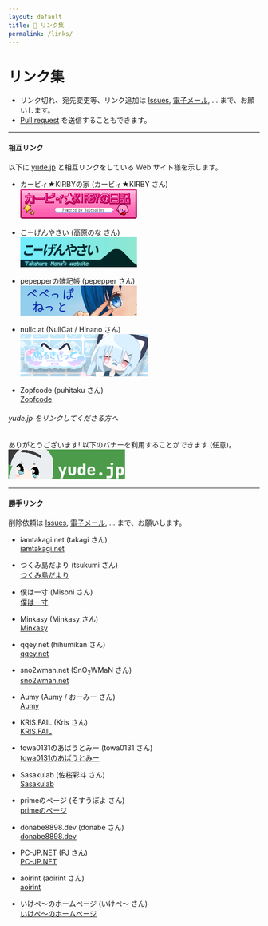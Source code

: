 ```yaml
---
layout: default
title: 📎 リンク集
permalink: /links/
---
```


# リンク集
* リンク切れ、宛先変更等、リンク追加は [Issues](https://github.com/yudejp/yude.jp/issues), [電子メール](mailto:i@yude.jp), ... まで、お願いします。
* [Pull request](https://github.com/yudejp/yude.jp/pulls) を送信することもできます。

---

#### 相互リンク
以下に [yude.jp](https://yude.jp) と相互リンクをしている Web サイト様を示します。

* カービィ★KIRBYの家 (カービィ★KIRBY さん)\
[![kirby3ds](/assets/images/mutual-links/kirby3ds.png)](https://exout.net/~kirby3ds/)

* こーげんやさい (高原のな さん)\
[![こーげんやさい](/assets/images/mutual-links/nona-takahara.png)](https://nona-takahara.github.io/)

* pepepperの雑記帳 (pepepper さん)\
[![pepepperの雑記帳](/assets/images/mutual-links/pepepper.png)](https://www.pepepper.net/)

* nullc.at (NullCat / Hinano さん)\
[![kirby3ds](/assets/images/mutual-links/nullcat.png)](https://nullc.at)

* Zopfcode (puhitaku さん)\
[Zopfcode](https://www.zopfco.de/)

###### yude.jp をリンクしてくださる方へ
ありがとうございます! 以下のバナーを利用することができます (任意)。\
[![yude.jp](/assets/images/banner_new.png)](https://yude.jp/images/banner_new.png)

---

#### 勝手リンク 
削除依頼は [Issues](https://github.com/yudejp/yude.jp/issues), [電子メール](mailto:i@yude.jp), ... まで、お願いします。

* iamtakagi.net (takagi さん)\
[iamtakagi.net](https://iamtakagi.net/)

* つくみ島だより (tsukumi さん)\
[つくみ島だより](https://blog.tsukumijima.net/)

* 僕は一寸 (Misoni さん)\
[僕は一寸](https://misoni.me/)

* Minkasy (Minkasy さん)\
[Minkasy](https://www.minkasy.work/)

* qqey.net (hihumikan さん)\
[qqey.net](https://www.qqey.net/)

* sno2wman.net (SnO<sub>2</sub>WMaN さん)\
[sno2wman.net](https://sno2wman.net/)

* Aumy (Aumy / おーみー さん)\
[Aumy](https://fuku.day/)

* KRIS.FAIL (Kris さん)\
[KRIS.FAIL](https://kris.fail/)

* towa0131のあばうとみー (towa0131 さん)\
[towa0131のあばうとみー](https://www.towa0131.jp/)

* Sasakulab (佐桜彩斗 さん)\
[Sasakulab](https://sasakulab.github.io/)

* primeのページ (そすうぽよ さん)\
[primeのページ](https://poyo.me/)

* donabe8898.dev (donabe さん)\
[donabe8898.dev](https://donabe8898.dev/)

* PC-JP.NET (PJ さん)\
[PC-JP.NET](https://pc-jp.net/)

* aoirint (aoirint さん)\
[aoirint](https://aoirint.com/)

* いけぺ〜のホームページ (いけぺ～ さん)\
[いけぺ〜のホームページ](https://ikepe.xyz/index.html)
